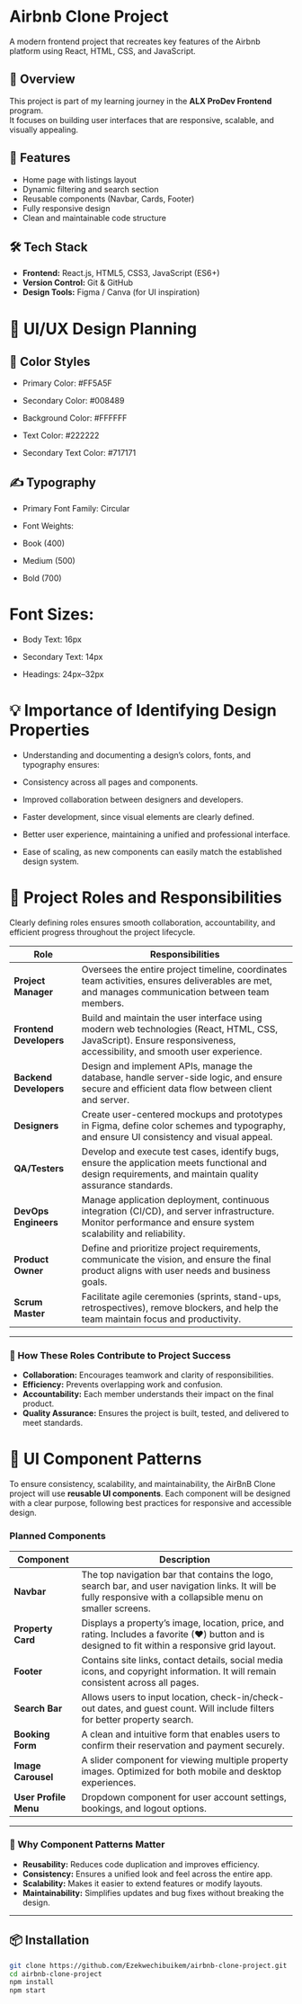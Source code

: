 # Airbnb Clone Project

A modern frontend project that recreates key features of the Airbnb platform using React, HTML, CSS, and JavaScript.

## 🚀 Overview
This project is part of my learning journey in the **ALX ProDev Frontend** program.  
It focuses on building user interfaces that are responsive, scalable, and visually appealing.

## 🧠 Features
- Home page with listings layout
- Dynamic filtering and search section
- Reusable components (Navbar, Cards, Footer)
- Fully responsive design
- Clean and maintainable code structure

## 🛠️ Tech Stack
- **Frontend:** React.js, HTML5, CSS3, JavaScript (ES6+)
- **Version Control:** Git & GitHub
- **Design Tools:** Figma / Canva (for UI inspiration)

# 🎨 UI/UX Design Planning
## 🎨 Color Styles

- Primary Color: #FF5A5F

- Secondary Color: #008489

- Background Color: #FFFFFF

- Text Color: #222222

- Secondary Text Color: #717171

## ✍️ Typography

- Primary Font Family: Circular

- Font Weights:

- Book (400)

- Medium (500)

- Bold (700)

# Font Sizes:

- Body Text: 16px

- Secondary Text: 14px

- Headings: 24px–32px

# 💡 Importance of Identifying Design Properties

- Understanding and documenting a design’s colors, fonts, and typography ensures:

- Consistency across all pages and components.

- Improved collaboration between designers and developers.

- Faster development, since visual elements are clearly defined.

- Better user experience, maintaining a unified and professional interface.

- Ease of scaling, as new components can easily match the established design system.

# 👥 Project Roles and Responsibilities

Clearly defining roles ensures smooth collaboration, accountability, and efficient progress throughout the project lifecycle.

| **Role** | **Responsibilities** |
|-----------|----------------------|
| **Project Manager** | Oversees the entire project timeline, coordinates team activities, ensures deliverables are met, and manages communication between team members. |
| **Frontend Developers** | Build and maintain the user interface using modern web technologies (React, HTML, CSS, JavaScript). Ensure responsiveness, accessibility, and smooth user experience. |
| **Backend Developers** | Design and implement APIs, manage the database, handle server-side logic, and ensure secure and efficient data flow between client and server. |
| **Designers** | Create user-centered mockups and prototypes in Figma, define color schemes and typography, and ensure UI consistency and visual appeal. |
| **QA/Testers** | Develop and execute test cases, identify bugs, ensure the application meets functional and design requirements, and maintain quality assurance standards. |
| **DevOps Engineers** | Manage application deployment, continuous integration (CI/CD), and server infrastructure. Monitor performance and ensure system scalability and reliability. |
| **Product Owner** | Define and prioritize project requirements, communicate the vision, and ensure the final product aligns with user needs and business goals. |
| **Scrum Master** | Facilitate agile ceremonies (sprints, stand-ups, retrospectives), remove blockers, and help the team maintain focus and productivity. |

---

### 🧩 How These Roles Contribute to Project Success

- **Collaboration:** Encourages teamwork and clarity of responsibilities.  
- **Efficiency:** Prevents overlapping work and confusion.  
- **Accountability:** Each member understands their impact on the final product.  
- **Quality Assurance:** Ensures the project is built, tested, and delivered to meet standards.  


# 🧩 UI Component Patterns

To ensure consistency, scalability, and maintainability, the AirBnB Clone project will use **reusable UI components**. Each component will be designed with a clear purpose, following best practices for responsive and accessible design.

### Planned Components

| **Component** | **Description** |
|----------------|-----------------|
| **Navbar** | The top navigation bar that contains the logo, search bar, and user navigation links. It will be fully responsive with a collapsible menu on smaller screens. |
| **Property Card** | Displays a property’s image, location, price, and rating. Includes a favorite (♥) button and is designed to fit within a responsive grid layout. |
| **Footer** | Contains site links, contact details, social media icons, and copyright information. It will remain consistent across all pages. |
| **Search Bar** | Allows users to input location, check-in/check-out dates, and guest count. Will include filters for better property search. |
| **Booking Form** | A clean and intuitive form that enables users to confirm their reservation and payment securely. |
| **Image Carousel** | A slider component for viewing multiple property images. Optimized for both mobile and desktop experiences. |
| **User Profile Menu** | Dropdown component for user account settings, bookings, and logout options. |

---

### 🧠 Why Component Patterns Matter

- **Reusability:** Reduces code duplication and improves efficiency.  
- **Consistency:** Ensures a unified look and feel across the entire app.  
- **Scalability:** Makes it easier to extend features or modify layouts.  
- **Maintainability:** Simplifies updates and bug fixes without breaking the design.

---


## 📦 Installation

```bash
git clone https://github.com/Ezekwechibuikem/airbnb-clone-project.git
cd airbnb-clone-project
npm install
npm start
